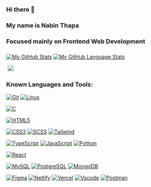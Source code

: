 ### Hi there 👋
### My name is Nabin Thapa

<!--
**Eragon580101/Eragon580101** is a ✨ _special_ ✨ repository because its `README.md` (this file) appears on your GitHub profile.

Here are some ideas to get you started:

- 🔭 I’m currently working on ...

- 👯 I’m looking to collaborate on ...
- 🤔 I’m looking for help with ...
- 💬 Ask me about ...
- 📫 How to reach me: ...
- 😄 Pronouns: ...
- ⚡ Fun fact: ...
-->
<!-- <p> <p>🌱 Learning Now:</p> <a href="https://reactjs.org/" target="_blank" rel="noreferrer"> <img src="https://raw.githubusercontent.com/devicons/devicon/master/icons/react/react-original-wordmark.svg" alt="react" width="40" height="40"/> </a> <a href="https://www.gatsbyjs.com/" target="_blank" rel="noreferrer"> <img src="https://www.vectorlogo.zone/logos/gatsbyjs/gatsbyjs-icon.svg" alt="gatsby" width="40" height="40"/></a></p>
 -->
<h3>Focused mainly on Frontend Web Development</h3>

<h3 align="left"></h3>
<p align="left">
</p>

[![My GitHub Stats](https://github-readme-stats.vercel.app/api/?username=eragon580101&count_private=true&theme=radical&hide_border=true&border_radius=10&showicons=true)]()
[![My GitHub Language Stats](https://github-readme-stats.vercel.app/api/top-langs/?username=eragon580101&langs_count=4&theme=radical&hide_border=true&border_radius=10)]()
<!--
[![GitHub Streak](https://github-readme-streak-stats.herokuapp.com?user=eragon580101&theme=radical&hide_border=true&border_radius=10)](https://git.io/streak-stats)
[![GitHub Streak](https://github-readme-stats.vercel.app/api?username=eragon580101&theme=radical&hide_border=true&border_radius=10)](https://git.io/streak-stats)
-->
<p>&nbsp;<img src="https://github-readme-streak-stats.herokuapp.com?user=eragon580101&theme=radical&hide_border=true&border_radius=10"/>
</P>


### Known Languages and Tools:
[![Git](https://img.shields.io/badge/git-%23F05033.svg?style=for-the-badge&logo=git&logoColor=white)](https://git-scm.com/)
[![Linux](https://img.shields.io/badge/Linux-FCC624?style=for-the-badge&logo=linux&logoColor=black)](https://www.linux.org/)

[![C](https://img.shields.io/badge/C-00599C?style=for-the-badge&logo=c&logoColor=white)](https://www.cprogramming.com/)

[![HTML5](https://img.shields.io/badge/HTML5-E34F26?style=for-the-badge&logo=html5&logoColor=white)](https://html5.org/)

[![CSS3](https://img.shields.io/badge/CSS3-1572B6?style=for-the-badge&logo=css3&logoColor=white)](https://www.w3.org/Style/CSS/Overview.en.html)
[![SCSS](https://img.shields.io/badge/scss-%23F05033.svg?style=for-the-badge&logo=sass&logoColor=pink&color=black)](https://www.sass-lang.com)
[![Tailwind](https://img.shields.io/badge/Tailwind-%23F05033.svg?style=for-the-badge&logo=tailwindcss&logoColor=blue&color=black)](https://www.tailwindcss.com)

[![TypeScript](https://img.shields.io/badge/typescript-%23F05033.svg?style=for-the-badge&logo=typescript&logoColor=white&color=blue)](https://www.typescriptlang.org/)
[![JavaScript](https://img.shields.io/badge/JavaScript-F7DF1E?style=for-the-badge&logo=javascript&logoColor=black)](https://www.javascript.com/)
[![Python](https://img.shields.io/badge/python-%23F05033.svg?style=for-the-badge&logo=python&logoColor=yellow&color=black)](https://www.python.org/)

[![React](https://img.shields.io/badge/react-%23F05033.svg?style=for-the-badge&logo=react&logoColor=blue&color=black)](https://www.react.dev/)


[![MySQL](https://img.shields.io/badge/MySQL-00000F?style=for-the-badge&logo=mysql&logoColor=white)](https://www.mysql.com/)
[![PostgreSQL](https://img.shields.io/badge/PostgreSQL-316192?style=for-the-badge&logo=postgresql&logoColor=white)](https://www.postgresql.org/)
[![MongoDB](https://img.shields.io/badge/Mongo-%23F05033.svg?style=for-the-badge&logo=mongodb&logoColor=green&color=black)](https://www.mongodb.com)

[![Figma](https://img.shields.io/badge/Figma-CC6699?style=for-the-badge&logo=figma&logoColor=white)](https://www.figma.com/)
[![Netlify](https://img.shields.io/badge/netlify-%23F05033.svg?style=for-the-badge&logo=netlify&logoColor=white&color=lightgreen)](https://www.netlify.com/)
[![Vercel](https://img.shields.io/badge/vercel-%23F05033.svg?style=for-the-badge&logo=vercel&logoColor=white&color=black)](http://www.vercel.com)
[![Vscode](https://img.shields.io/badge/Visual_Studio_Code-0078D4?style=for-the-badge&logo=visual%20studio%20code&logoColor=white)](https://code.visualstudio.com/)
[![Postman](https://img.shields.io/badge/postman-%23F05033.svg?style=for-the-badge&logo=Postman&logoColor=orange&color=black)](https://www.postman.com)

